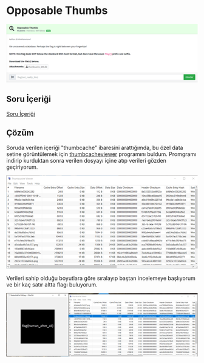 # Opposable Thumbs
![Soru](https://github.com/K4lender/HuntressCTF23_WriteUps/blob/main/Forensics/Opposable_Thumbs/Opposable_Thumbs.png)
## Soru İçeriği
[Soru İçeriği](https://github.com/K4lender/HuntressCTF23_WriteUps/blob/main/Forensics/Opposable_Thumbs/thumbcache_256.db)
## Çözüm

Soruda verilen içeriği "thumbcache" ibaresini arattığımda, bu özel data setine görüntülemek için [thumbcacheviewer](https://thumbcacheviewer.github.io/) programını buldum. Promgramı indirip kurduktan sonra verilen dosyayı içine atıp verileri gözden geçiriyorum.

![](https://github.com/K4lender/HuntressCTF23_WriteUps/blob/main/Forensics/Opposable_Thumbs/Screenshot_7.png)

Verileri sahip olduğu boyutlara göre sıralayıp baştan incelemeye başlıyorum ve bir kaç satır altta flagı buluyorum.

![](https://github.com/K4lender/HuntressCTF23_WriteUps/blob/main/Forensics/Opposable_Thumbs/Screenshot_8.png)
